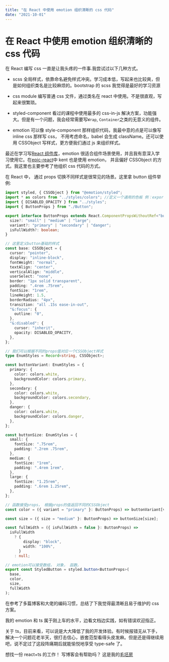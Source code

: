 ```yaml
---
title: "在 React 中使用 emotion 组织清晰的 css 代码"
date: "2021-10-01"
---
```


# 在 React 中使用 emotion 组织清晰的 css 代码

在 React 编写 css 一直是让我头疼的一件事.我尝试过以下几种方式。

- scss
  全局样式，依靠命名避免样式冲突。学习成本低，写起来也比较爽，但是如何组织类名是比较麻烦的。bootstrap 的 scss 我觉得是最好的学习资源

- css module
  编写普通 css 文件，通过类名在 react 中使用。不是很直观，写起来很繁琐。

- styled-component
  看过的课程中使用最多的 css-in-js 解决方案，功能强大。但是有一个问题，我会经常需要写`Wrap`, `Container`之类的无意义的组件。

- emotion
  可以像 style-component 那样组织代码，我最中意的点是可以像写 inline css 那样写 css， 不用考虑命名，babel 会生成 className。还可以使用 CSSObject 写样式，更方便我们通过 js 来组织样式。

最近在学习写[React 组件库](https://github.com/cyhfe/react-ui)，emotion 很适合组件场景使用，并且我有意深入学习使用它。在[epic-react](https://epicreact.dev/)中 kent 也是使用 emotion， 并且偏好 CSSObject 的方式。我这里也主要参考了他组织 css 代码的方式。

在 React 中， 通过 props 切换不同样式是很常见的场景。这里拿 button 组件举例:

```ts
import styled, { CSSObject } from "@emotion/styled";
import * as colors from "../styles/colors"; //定义一个通用的色板 例：export const blue = '#0d6efd';
import { DISABLED_OPACITY } from "../styles";
import { ButtonProps } from "./Button";

export interface ButtonProps extends React.ComponentPropsWithoutRef<"button"> {
  size?: "small" | "medium" | "large";
  variant?: "primary" | "secondary" | "danger";
  isFullWidth?: boolean;
}

// 这里定义button基础的样式
const base: CSSObject = {
  cursor: "pointer",
  display: "inline-block",
  fontWeight: "normal",
  textAlign: "center",
  verticalAlign: "middle",
  userSelect: "none",
  border: "1px solid transparent",
  padding: ".4rem .75rem",
  fontSize: "1rem",
  lineHeight: 1.5,
  borderRadius: "4px",
  transition: "all .15s ease-in-out",
  "&:focus": {
    outline: "0",
  },
  "&:disabled": {
    cursor: "inherit",
    opacity: DISABLED_OPACITY,
  },
};

// 我们可以根据不同的props值对应一个CSSObject样式
type EnumStyles = Record<string, CSSObject>;

const buttonVariant: EnumStyles = {
  primary: {
    color: colors.white,
    backgroundColor: colors.primary,
  },
  secondary: {
    color: colors.white,
    backgroundColor: colors.secondary,
  },
  danger: {
    color: colors.white,
    backgroundColor: colors.danger,
  },
};

const buttonSize: EnumStyles = {
  small: {
    fontSize: ".75rem",
    padding: ".2rem .75rem",
  },
  medium: {
    fontSize: "1rem",
    padding: ".4rem 1rem",
  },
  large: {
    fontSize: "1.25rem",
    padding: ".6rem 1.25rem",
  },
};

// 函数接受props， 根据props的值返回不同的CSSObject
const color = ({ variant = "primary" }: ButtonProps) => buttonVariant[variant];

const size = ({ size = "medium" }: ButtonProps) => buttonSize[size];

const fullWidth = ({ isFullWidth = false }: ButtonProps) =>
  isFullWidth
    ? {
        display: "block",
        width: "100%",
      }
    : null;

// emotion可以接受数组， 对象， 函数。
export const StyledButton = styled.button<ButtonProps>(
  base,
  color,
  size,
  fullWidth
);
```

在参考了多篇博客和大佬的编码习惯，总结了下我觉得最清晰且易于维护的 css 方案。

我的 emotion 和 ts 属于刚上车的水平，边看文档边实践，如有错误欢迎指正。

关于 ts，目前来看，可以说是大大降低了我的开发体验。有时候报错无从下手，解决一个问题花老半天，很打击信心，嵌套范型看得头皮发麻。但是还是得继续用吧，说不定过了这段阵痛期后就能愉悦地享受 type-safe 了。

想找一份 react+ts 的工作！
写博客会有帮助吗？
这是我的[毛坯房](https://chenyuhao.vercel.app/)
